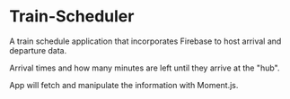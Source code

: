 # Train-Scheduler
<p>A train schedule application that incorporates Firebase to host arrival and departure data.</p>
<p>Arrival times and how many minutes are left until they arrive at the "hub".</p>
<p>App will fetch and manipulate the information with Moment.js.</p>